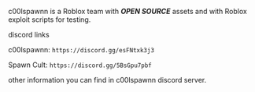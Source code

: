 c00lspawnn is a Roblox team with ***OPEN SOURCE*** assets and with Roblox exploit scripts for testing.

discord links

c00lspawnn:
```https://discord.gg/esFNtxk3j3```

Spawn Cult:
```https://discord.gg/5BsGpu7pbf```

other information you can find in c00lspawnn discord server.
